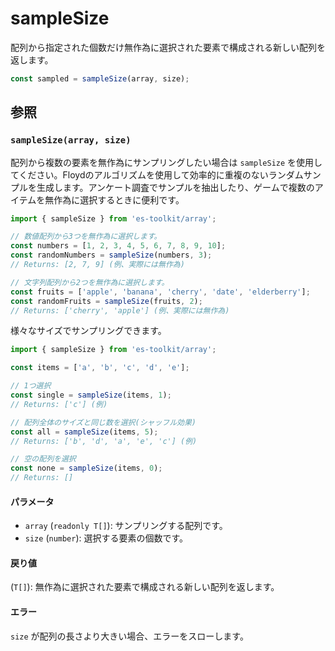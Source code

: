 # sampleSize

配列から指定された個数だけ無作為に選択された要素で構成される新しい配列を返します。

```typescript
const sampled = sampleSize(array, size);
```

## 参照

### `sampleSize(array, size)`

配列から複数の要素を無作為にサンプリングしたい場合は `sampleSize` を使用してください。Floydのアルゴリズムを使用して効率的に重複のないランダムサンプルを生成します。アンケート調査でサンプルを抽出したり、ゲームで複数のアイテムを無作為に選択するときに便利です。

```typescript
import { sampleSize } from 'es-toolkit/array';

// 数値配列から3つを無作為に選択します。
const numbers = [1, 2, 3, 4, 5, 6, 7, 8, 9, 10];
const randomNumbers = sampleSize(numbers, 3);
// Returns: [2, 7, 9] (例、実際には無作為)

// 文字列配列から2つを無作為に選択します。
const fruits = ['apple', 'banana', 'cherry', 'date', 'elderberry'];
const randomFruits = sampleSize(fruits, 2);
// Returns: ['cherry', 'apple'] (例、実際には無作為)
```

様々なサイズでサンプリングできます。

```typescript
import { sampleSize } from 'es-toolkit/array';

const items = ['a', 'b', 'c', 'd', 'e'];

// 1つ選択
const single = sampleSize(items, 1);
// Returns: ['c'] (例)

// 配列全体のサイズと同じ数を選択(シャッフル効果)
const all = sampleSize(items, 5);
// Returns: ['b', 'd', 'a', 'e', 'c'] (例)

// 空の配列を選択
const none = sampleSize(items, 0);
// Returns: []
```

#### パラメータ

- `array` (`readonly T[]`): サンプリングする配列です。
- `size` (`number`): 選択する要素の個数です。

#### 戻り値

(`T[]`): 無作為に選択された要素で構成される新しい配列を返します。

#### エラー

`size` が配列の長さより大きい場合、エラーをスローします。
